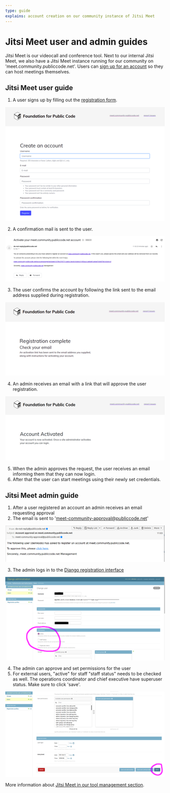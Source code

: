 ```yaml
---
type: guide
explains: account creation on our community instance of Jitsi Meet
---
```


# Jitsi Meet user and admin guides

Jitsi Meet is our videocall and conference tool. Next to our internal Jitsi Meet, we also have a Jitsi Meet instance running for our community on 'meet.community.publiccode.net'. Users can [sign up for an account](https://meet.community.publiccode.net/accountmanager/register/) so they can host meetings themselves.

## Jitsi Meet user guide

1. A user signs up by filling out the [registration form](https://meet.communitypubliccode.net/accountmanager/register/).

![User registration](/activities/tool-management/jitsi_user_sign_up.png)

2. A confirmation mail is sent to the user.

![User confirmation](/activities/tool-management/jitsi_user_activation_mail.png)

3. The user confirms the account by following the link sent to the email address supplied during registration.

![User confirmation](/activities/tool-management/jitsi_user_registration_complete.png)

4. An admin receives an email with a link that will approve the user registration.

![User confirmation](/activities/tool-management/jitsi_user_account_activated.png)

5. When the admin approves the request, the user receives an email informing them that they can now login.
6. After that the user can start meetings using their newly set credentials.

## Jitsi Meet admin guide

1. After a user registered an account an admin receives an email requesting approval
2. The email is sent to 'meet-community-approval@publiccode.net'

![Admin email](/activities/tool-management/jitsi_admin_approval_request.png)

3. The admin logs in to the [Django registration interface](https://meet.community.publiccode.net/accountmanager/admin)

![Admin Django](/activities/tool-management/jitsi_admin_django_approve_user_final1.png)

4. The admin can approve and set permissions for the user
5. For external users, "active" for staff "staff status" needs to be checked as well. The operations coordinator and chief executive have superuser status. Make sure to click 'save'.

![Admin Django](/activities/tool-management/jitsi_admin_django_save_user_after_approval_final.png)

More information about [Jitsi Meet in our tool management section](https://about.publiccode.net/activities/tool-management/jitsi-meet.html).
